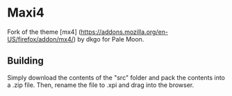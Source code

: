 # Maxi4
Fork of the theme [mx4] (https://addons.mozilla.org/en-US/firefox/addon/mx4/) by dkgo for Pale Moon.

## Building
Simply download the contents of the "src" folder  and pack the contents into a .zip file. Then, rename the file to .xpi and drag into the browser.
